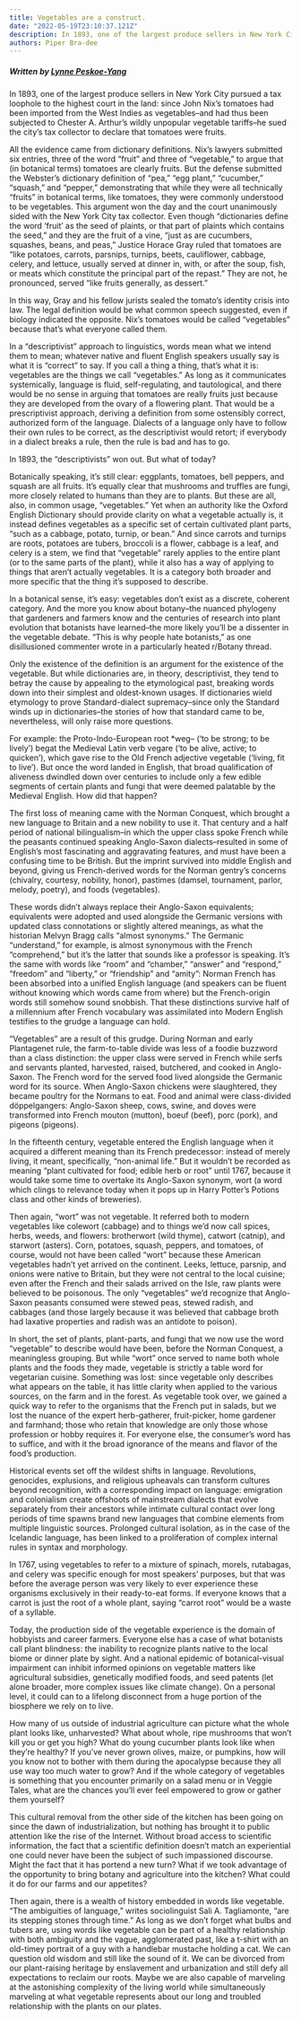 ```yaml
---
title: Vegetables are a construct.
date: "2022-05-19T23:10:37.121Z"
description: In 1893, one of the largest produce sellers in New York City pursued a tax loophole to the highest court in the land - since John Nix’s tomatoes had been imported from the West Indies as vegetables–and had thus been subjected to Chester A. Arthur’s wildly unpopular vegetable tariffs–he sued the city’s tax collector to declare that tomatoes were fruits. 
authors: Piper Bra-dee
---
```

##### Written by [Lynne Peskoe-Yang](https://popula.com/2019/02/20/vegetables-dont-exist/)
In 1893, one of the largest produce sellers in New York City pursued a tax loophole to the highest court in the land: since John Nix’s tomatoes had been imported from the West Indies as vegetables–and had thus been subjected to Chester A. Arthur’s wildly unpopular vegetable tariffs–he sued the city’s tax collector to declare that tomatoes were fruits.

All the evidence came from dictionary definitions. Nix’s lawyers submitted six entries, three of the word “fruit” and three of “vegetable,” to argue that (in botanical terms) tomatoes are clearly fruits. But the defense submitted the Webster’s dictionary definition of “pea,” “egg plant,” “cucumber,” “squash,” and “pepper,” demonstrating that while they were all technically “fruits” in botanical terms, like tomatoes, they were commonly understood to be vegetables. This argument won the day and the court unanimously sided with the New York City tax collector. Even though “dictionaries define the word ‘fruit’ as the seed of plaints, or that part of plaints which contains the seed,” and they are the fruit of a vine, “just as are cucumbers, squashes, beans, and peas,” Justice Horace Gray ruled that tomatoes are “like potatoes, carrots, parsnips, turnips, beets, cauliflower, cabbage, celery, and lettuce, usually served at dinner in, with, or after the soup, fish, or meats which constitute the principal part of the repast.” They are not, he pronounced, served “like fruits generally, as dessert.”

In this way, Gray and his fellow jurists sealed the tomato’s identity crisis into law. The legal definition would be what common speech suggested, even if biology indicated the opposite. Nix’s tomatoes would be called “vegetables” because that’s what everyone called them.

In a “descriptivist” approach to linguistics, words mean what we intend them to mean; whatever native and fluent English speakers usually say is what it is “correct” to say. If you call a thing a thing, that’s what it is: vegetables are the things we call “vegetables.” As long as it communicates systemically, language is fluid, self-regulating, and tautological, and there would be no sense in arguing that tomatoes are really fruits just because they are developed from the ovary of a flowering plant. That would be a prescriptivist approach, deriving a definition from some ostensibly correct, authorized form of the language. Dialects of a language only have to follow their own rules to be correct, as the descriptivist would retort; if everybody in a dialect breaks a rule, then the rule is bad and has to go.

In 1893, the “descriptivists” won out. But what of today?

Botanically speaking, it’s still clear: eggplants, tomatoes, bell peppers, and squash are all fruits. It’s equally clear that mushrooms and truffles are fungi, more closely related to humans than they are to plants. But these are all, also, in common usage, “vegetables.” Yet when an authority like the Oxford English Dictionary should provide clarity on what a vegetable actually is, it instead defines vegetables as a specific set of certain cultivated plant parts, “such as a cabbage, potato, turnip, or bean.” And since carrots and turnips are roots, potatoes are tubers, broccoli is a flower, cabbage is a leaf, and celery is a stem, we find that “vegetable” rarely applies to the entire plant (or to the same parts of the plant), while it also has a way of applying to things that aren’t actually vegetables. It is a category both broader and more specific that the thing it’s supposed to describe.

In a botanical sense, it’s easy: vegetables don’t exist as a discrete, coherent category. And the more you know about botany–the nuanced phylogeny that gardeners and farmers know and the centuries of research into plant evolution that botanists have learned–the more likely you’ll be a dissenter in the vegetable debate. “This is why people hate botanists,” as one disillusioned commenter wrote in a particularly heated r/Botany thread.

Only the existence of the definition is an argument for the existence of the vegetable. But while dictionaries are, in theory, descriptivist, they tend to betray the cause by appealing to the etymological past, breaking words down into their simplest and oldest-known usages. If dictionaries wield etymology to prove Standard-dialect supremacy–since only the Standard winds up in dictionaries–the stories of how that standard came to be, nevertheless, will only raise more questions.

For example: the Proto-Indo-European root *weg– (‘to be strong; to be lively’) begat the Medieval Latin verb vegare (‘to be alive, active; to quicken’), which gave rise to the Old French adjective vegetable (‘living, fit to live’). But once the word landed in English, that broad qualification of aliveness dwindled down over centuries to include only a few edible segments of certain plants and fungi that were deemed palatable by the Medieval English. How did that happen?

The first loss of meaning came with the Norman Conquest, which brought a new language to Britain and a new nobility to use it. That century and a half period of national bilingualism–in which the upper class spoke French while the peasants continued speaking Anglo-Saxon dialects–resulted in some of English’s most fascinating and aggravating features, and must have been a confusing time to be British. But the imprint survived into middle English and beyond, giving us French-derived words for the Norman gentry’s concerns (chivalry, courtesy, nobility, honor), pastimes (damsel, tournament, parlor, melody, poetry), and foods (vegetables).

These words didn’t always replace their Anglo-Saxon equivalents; equivalents were adopted and used alongside the Germanic versions with updated class connotations or slightly altered meanings, as what the historian Melvyn Bragg calls “almost synonyms.” The Germanic “understand,” for example, is almost synonymous with the French “comprehend,” but it’s the latter that sounds like a professor is speaking. It’s the same with words like “room” and “chamber,” “answer” and “respond,” “freedom” and “liberty,” or “friendship” and “amity”: Norman French has been absorbed into a unified English language (and speakers can be fluent without knowing which words came from where) but the French-origin words still somehow sound snobbish. That these distinctions survive half of a millennium after French vocabulary was assimilated into Modern English testifies to the grudge a language can hold.

“Vegetables” are a result of this grudge. During Norman and early Plantagenet rule, the farm-to-table divide was less of a foodie buzzword than a class distinction: the upper class were served in French while serfs and servants planted, harvested, raised, butchered, and cooked in Anglo-Saxon. The French word for the served food lived alongside the Germanic word for its source. When Anglo-Saxon chickens were slaughtered, they became poultry for the Normans to eat. Food and animal were class-divided döppelgangers: Anglo-Saxon sheep, cows, swine, and doves were transformed into French mouton (mutton), boeuf (beef), porc (pork), and pigeons (pigeons).

In the fifteenth century, vegetable entered the English language when it acquired a different meaning than its French predecessor: instead of merely living, it meant, specifically, “non-animal life.” But it wouldn’t be recorded as meaning “plant cultivated for food; edible herb or root” until 1767, because it would take some time to overtake its Anglo-Saxon synonym, wort (a word which clings to relevance today when it pops up in Harry Potter’s Potions class and other kinds of breweries).

Then again, “wort” was not vegetable. It referred both to modern vegetables like colewort (cabbage) and to things we’d now call spices, herbs, weeds, and flowers: brotherwort (wild thyme), catwort (catnip), and starwort (asters). Corn, potatoes, squash, peppers, and tomatoes, of course, would not have been called “wort” because these American vegetables hadn’t yet arrived on the continent. Leeks, lettuce, parsnip, and onions were native to Britain, but they were not central to the local cuisine; even after the French and their salads arrived on the Isle, raw plants were believed to be poisonous. The only “vegetables” we’d recognize that Anglo-Saxon peasants consumed were stewed peas, stewed radish, and cabbages (and those largely because it was believed that cabbage broth had laxative properties and radish was an antidote to poison).

In short, the set of plants, plant-parts, and fungi that we now use the word “vegetable” to describe would have been, before the Norman Conquest, a meaningless grouping. But while “wort” once served to name both whole plants and the foods they made, vegetable is strictly a table word for vegetarian cuisine. Something was lost: since vegetable only describes what appears on the table, it has little clarity when applied to the various sources, on the farm and in the forest.  As vegetable took over, we gained a quick way to refer to the organisms that the French put in salads, but we lost the nuance of the expert herb-gatherer, fruit-picker, home gardener and farmhand; those who retain that knowledge are only those whose profession or hobby requires it. For everyone else, the consumer’s word has to suffice, and with it the broad ignorance of the means and flavor of the food’s production.

Historical events set off the wildest shifts in language. Revolutions, genocides, explusions, and religious upheavals can transform cultures beyond recognition, with a corresponding impact on language: emigration and colonialism create offshoots of mainstream dialects that evolve separately from their ancestors while  intimate cultural contact over long periods of time spawns brand new languages that combine elements from multiple linguistic sources. Prolonged cultural isolation, as in the case of the Icelandic language, has been linked to a proliferation of complex internal rules in syntax and morphology.

In 1767, using vegetables to refer to a mixture of spinach, morels, rutabagas, and celery was specific enough for most speakers’ purposes, but that was before the average person was very likely to ever experience these organisms exclusively in their ready-to-eat forms. If everyone knows that a carrot is just the root of a whole plant, saying “carrot root” would be a waste of a syllable.

Today, the production side of the vegetable experience is the domain of hobbyists and career farmers. Everyone else has a case of what botanists call plant blindness: the inability to recognize plants native to the local biome or dinner plate by sight. And a national epidemic of botanical-visual impairment can inhibit informed opinions on vegetable matters like agricultural subsidies, genetically modified foods, and seed patents (let alone broader, more complex issues like climate change). On a personal level, it could can to a lifelong disconnect from a huge portion of the biosphere we rely on to live.

How many of us outside of industrial agriculture can picture what the whole plant looks like, unharvested? What about whole, ripe mushrooms that won’t kill you or get you high? What do young cucumber plants look like when they’re healthy? If you’ve never grown olives, maize, or pumpkins, how will you know not to bother with them during the apocalypse because they all use way too much water to grow? And if the whole category of vegetables is something that you encounter primarily on a salad menu or in Veggie Tales, what are the chances you’ll ever feel empowered to grow or gather them yourself?

This cultural removal from the other side of the kitchen has been going on since the dawn of industrialization, but nothing has brought it to public attention like the rise of the Internet. Without broad access to scientific information, the fact that a scientific definition doesn’t match an experiential one could never have been the subject of such impassioned discourse. Might the fact that it has portend a new turn? What if we took advantage of the opportunity to bring botany and agriculture into the kitchen? What could it do for our farms and our appetites?

Then again, there is a wealth of history embedded in words like vegetable. “The ambiguities of language,” writes sociolinguist Sali A. Tagliamonte, “are its stepping stones through time.” As long as we don’t forget what bulbs and tubers are, using words like vegetable can be part of a healthy relationship with both ambiguity and the vague, agglomerated past, like a t-shirt with an old-timey portrait of a guy with a handlebar mustache holding a cat. We can question old wisdom and still like the sound of it. We can be divorced from our plant-raising heritage by enslavement and urbanization and still defy all expectations to reclaim our roots. Maybe we are also capable of marveling at the astonishing complexity of the living world while simultaneously marveling at what vegetable represents about our long and troubled relationship with the plants on our plates.